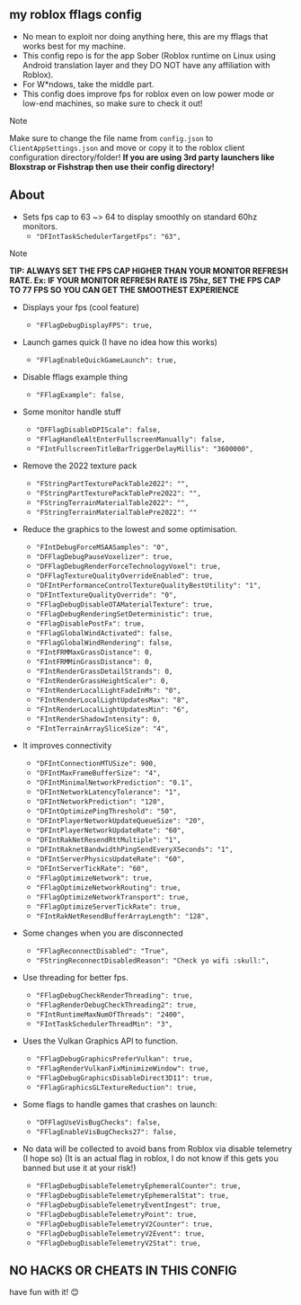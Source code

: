 ## my roblox fflags config
- No mean to exploit nor doing anything here, this are my fflags that works best for my machine.
- This config repo is for the app Sober (Roblox runtime on Linux using Android translation layer and they DO NOT have any affiliation with Roblox).
- For W*ndows, take the middle part.
- This config does improve fps for roblox even on low power mode or low-end machines, so make sure to check it out!

> [!NOTE]
> Make sure to change the file name from `config.json` to `ClientAppSettings.json` and move or copy it to the roblox client configuration directory/folder! __If you are using 3rd party launchers like Bloxstrap or Fishstrap then use their config directory!__

## About
- Sets fps cap to 63 ~> 64 to display smoothly on standard 60hz monitors.
    - `"DFIntTaskSchedulerTargetFps": "63",`
> [!NOTE]
> __TIP: ALWAYS SET THE FPS CAP HIGHER THAN YOUR MONITOR REFRESH RATE. Ex: IF YOUR MONITOR REFRESH RATE IS 75hz, SET THE FPS CAP TO 77 FPS SO YOU CAN GET THE SMOOTHEST EXPERIENCE__

- Displays your fps (cool feature)
  - `"FFlagDebugDisplayFPS": true,`

- Launch games quick (I have no idea how this works)
  - `"FFlagEnableQuickGameLaunch": true,`

- Disable fflags example thing
  - `"FFlagExample": false,`

- Some monitor handle stuff
  - `"DFFlagDisableDPIScale": false,` 
  - `"FFlagHandleAltEnterFullscreenManually": false,`
  - `"FIntFullscreenTitleBarTriggerDelayMillis": "3600000",`

- Remove the 2022 texture pack
  - `"FStringPartTexturePackTable2022": "",`
  - `"FStringPartTexturePackTablePre2022": "",`
  - `"FStringTerrainMaterialTable2022": "",`
  - `"FStringTerrainMaterialTablePre2022": ""`

- Reduce the graphics to the lowest and some optimisation.
  - `"FIntDebugForceMSAASamples": "0",`
  - `"DFFlagDebugPauseVoxelizer": true,`
  - `"DFFlagDebugRenderForceTechnologyVoxel": true,`
  - `"DFFlagTextureQualityOverrideEnabled": true,`
  - `"DFIntPerformanceControlTextureQualityBestUtility": "1",`
  - `"DFIntTextureQualityOverride": "0",`
  - `"FFlagDebugDisableOTAMaterialTexture": true,`
  - `"FFlagDebugRenderingSetDeterministic": true,`
  - `"FFlagDisablePostFx": true,`
  - `"FFlagGlobalWindActivated": false,`
  - `"FFlagGlobalWindRendering": false,`
  - `"FIntFRMMaxGrassDistance": 0,`
  - `"FIntFRMMinGrassDistance": 0,`
  - `"FIntRenderGrassDetailStrands": 0,`
  - `"FIntRenderGrassHeightScaler": 0,`
  - `"FIntRenderLocalLightFadeInMs": "0",`
  - `"FIntRenderLocalLightUpdatesMax": "8",`
  - `"FIntRenderLocalLightUpdatesMin": "6",`
  - `"FIntRenderShadowIntensity": 0,`
  - `"FIntTerrainArraySliceSize": "4",`

- It improves connectivity
  - `"DFIntConnectionMTUSize": 900,`
  - `"DFIntMaxFrameBufferSize": "4",`
  - `"DFIntMinimalNetworkPrediction": "0.1",`
  - `"DFIntNetworkLatencyTolerance": "1",`
  - `"DFIntNetworkPrediction": "120",`
  - `"DFIntOptimizePingThreshold": "50",`
  - `"DFIntPlayerNetworkUpdateQueueSize": "20",`
  - `"DFIntPlayerNetworkUpdateRate": "60",`
  - `"DFIntRakNetResendRttMultiple": "1",`
  - `"DFIntRaknetBandwidthPingSendEveryXSeconds": "1",`
  - `"DFIntServerPhysicsUpdateRate": "60",`
  - `"DFIntServerTickRate": "60",`
  - `"FFlagOptimizeNetwork": true,`
  - `"FFlagOptimizeNetworkRouting": true,`
  - `"FFlagOptimizeNetworkTransport": true,`
  - `"FFlagOptimizeServerTickRate": true,`
  - `"FIntRakNetResendBufferArrayLength": "128",`

- Some changes when you are disconnected
  - `"FFlagReconnectDisabled": "True",`
  - `"FStringReconnectDisabledReason": "Check yo wifi :skull:",`

- Use threading for better fps.
  - `"FFlagDebugCheckRenderThreading": true,`
  - `"FFlagRenderDebugCheckThreading2": true,`
  - `"FIntRuntimeMaxNumOfThreads": "2400",`
  - `"FIntTaskSchedulerThreadMin": "3",`

- Uses the Vulkan Graphics API to function.
  - `"FFlagDebugGraphicsPreferVulkan": true, `
  - `"FFlagRenderVulkanFixMinimizeWindow": true,`
  - `"FFlagDebugGraphicsDisableDirect3D11": true,`
  - `"FFlagGraphicsGLTextureReduction": true,`

- Some flags to handle games that crashes on launch:
  - `"DFFlagUseVisBugChecks": false,`
  - `"FFlagEnableVisBugChecks27": false,`

- No data will be collected to avoid bans from Roblox via disable telemetry (I hope so) (It is an actual flag in roblox, I do not know if this gets you banned but use it at your risk!)
  - `"FFlagDebugDisableTelemetryEphemeralCounter": true,`
  - `"FFlagDebugDisableTelemetryEphemeralStat": true,`
  - `"FFlagDebugDisableTelemetryEventIngest": true,`
  - `"FFlagDebugDisableTelemetryPoint": true,`
  - `"FFlagDebugDisableTelemetryV2Counter": true,`
  - `"FFlagDebugDisableTelemetryV2Event": true,`
  - `"FFlagDebugDisableTelemetryV2Stat": true,`


## NO HACKS OR CHEATS IN THIS CONFIG
 
have fun with it! 😊
